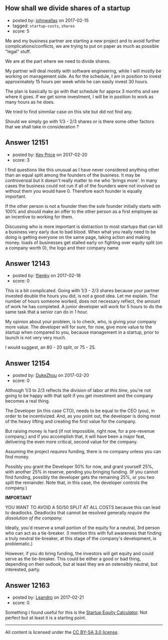 ## How shall we divide shares of a startup

- posted by: [johnwallas](https://stackexchange.com/users/10259137/johnwallas) on 2017-02-15
- tagged: `startup-costs`, `shares`
- score: 5

Me and my business partner are starting a new project and to avoid further complications/conflicts, we are trying to put on
paper as much as possible "legal" stuff.

We are at the part where we need to divide shares.

My partner will deal mostly with software engineering, while I will mostly be working on management side. As for the schedule, I am in position to invest approximately 15 hours per week while he can easily invest 30 hours.

The plan is basically to go with that schedule for approx 3 months and see where it goes. If we get some investment, I will be in position to work as many hours as he does.

We tried to find simmilar case on this site but did not find any.

Should we simply go with 1/3 - 2/3 shares or is there some other factors that we shall take in consideration ?


## Answer 12151

- posted by: [Kev Price](https://stackexchange.com/users/1109274/kev-price) on 2017-02-20
- score: 3

I find questions like this unusual as I have never considered anything other than an equal split among the founders of the business. It may be controversial but it doesn't really matter to me who 'brings more'. In many cases the business could not run if all of the founders were not involved so without them you would have 0. Therefore each founder is equally important. 

If the other person is not a founder then the sole founder initially starts with 100% and should make an offer to the other person as a first employee as an incentive to working for them.

Discussing who is more important is distraction to most startups that can kill a business very early due to bad blood. When what you really need to be doing is getting everyone on the same page, taking action and making money. loads of businesses get stalled early on fighting over equity split (on a company worth 0), the logo and their company name


## Answer 12143

- posted by: [flienky](https://stackexchange.com/users/6234992/flienky) on 2017-02-18
- score: 0

This is a bit complicated. Going with 1/3 - 2/3 shares because your partner invested double the hours you did, is not a good idea. Let me explain. The number of hours someone worked, does not necessary reflect, the amount of work he has completed. A junior developer will work for 5 hours to do the same task that a senior can do in 1 hour. 

My opinion about your problem, is to check, who, is giving your company more value. The developer will for sure, for now, give more value to the startup when compared to you, because management in a startup, prior to launch is not very very much.

I would suggest, an 80 - 20 split, or 75 - 25.




## Answer 12154

- posted by: [DukeZhou](https://stackexchange.com/users/4146639/dukezhou) on 2017-02-20
- score: 0

Although 1/3 to 2/3 reflects the division of labor *at this time*, you're not going to be happy with that split if you get investment and the company becomes a real thing.

The Developer (in this case CTO), needs to be equal to the CEO (you), in order to be incentivized.  And, as you point out, the developer is doing most of the heavy lifting and creating the first value for the company.

But raising money is hard (if not impossible, right now, for a pre-revenue company,) and if you accomplish that, it will have been a major feat, delivering the even more critical, second value for the company.  

Assuming the project *requires* funding, there is no company unless you can find money.

Possibly you grant the Developer 50% for now, and grant yourself 25%, with another 25% in reserve, pending you bringing funding.  (If you cannot find funding, possibly the developer gets the remaining 25%, or you two split the remainder.  Note that, in this case, the developer controls the company.)

**IMPORTANT**

YOU WANT TO AVOID A 50/50 SPLIT AT ALL COSTS because this can lead to deadlocks.  Deadlocks that cannot be resolved generally *require the dissolution of the company.*

Ideally, you'd reserve a small portion of the equity for a neutral, 3rd person who can act as a tie-breaker.  (I mention this with full awareness that finding a truly neutral tie-breaker, at this stage of the company's development, is problematic.)

However, if you do bring funding, the investors will get equity and could serve as the tie-breaker. This could be either a good or bad thing, depending on their outlook, but at least they are an ostensibly neutral, but interested, party.



## Answer 12163

- posted by: [Leandro](https://stackexchange.com/users/10302131/leandro) on 2017-02-21
- score: 0

<p>Something I found useful for this is the <a href="http://foundrs.com/" rel="nofollow noreferrer">Startup Equity Calculator</a>. Not perfect but at least it is a starting point.</p>




---

All content is licensed under the [CC BY-SA 3.0 license](https://creativecommons.org/licenses/by-sa/3.0/).
